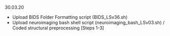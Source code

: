 30.03.20

- Upload BIDS Folder Formatting script (BIDS_LSv36.sh) 
- Upload neuroimaging bash shell script (neuroimaging_bash_LSv03.sh)
      / Coded structural preprocessing [Steps 1-3]
